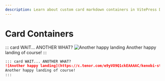 ```yaml
---
description: Learn about custom card markdown containers in VitePress Default Theme +
---
```


# Card Containers

::: card WAIT... ANOTHER WHAT?
![Another happy landing](https://c.tenor.com/e9yVO9Q1ckEAAAAC/kenobi-star-wars.gif)
Another happy landing of course!
:::

```md
::: card WAIT... ANOTHER WHAT?
![Another happy landing](https://c.tenor.com/e9yVO9Q1ckEAAAAC/kenobi-star-wars.gif)
Another happy landing of course!
:::
```

